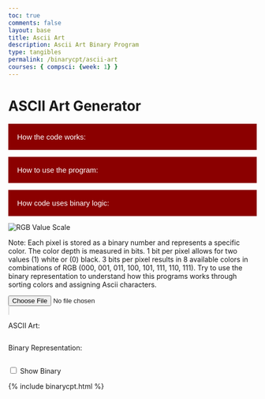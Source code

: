 ```yaml
---
toc: true
comments: false
layout: base
title: Ascii Art
description: Ascii Art Binary Program
type: tangibles
permalink: /binarycpt/ascii-art 
courses: { compsci: {week: 1} }
---
```


<style>
   #asciiOutput {
    background-color: black;
    color: white;
   }
</style>

# ASCII Art Generator 

<body>
<!-- Collapsible button -->
<button type="button" class="collapsible">How the code works:</button>

<!-- Collapsible content with a textarea -->
<div class="content collapsible-content">
    <textarea placeholder="text">1. Select an image.
2. Resize and draw the image on a canvas.
3. Convert RGB values of each pixel to binary.
4. Determine whether each pixel is part of the foreground or background.
5. Generate ASCII characters based on the determination.
6. Display the ASCII art.</textarea>
</div>

<button type="button" class="collapsible">How to use the program:</button>

<!-- Collapsible content with a textarea -->
<div class="content collapsible-content">
    <textarea placeholder="text">Choose a simple image with a clear focus, maybe like a certain character or shape in a basic background.</textarea>
    <textarea placeholder="text">After uploading the image, watch the creation of unique ascii art fold upon your eyes...</textarea>
</div>

<button type="button" class="collapsible">How code uses binary logic:</button>

<!-- Collapsible content with a textarea -->
<div class="content collapsible-content">
    <textarea placeholder="text">The process involves handling the selected image, drawing it on a canvas, and converting RGB values to ASCII characters.</textarea>
    <textarea placeholder="text">The program converts the RGB values of each pixel in the image to binary and uses specific criteria (a threshold of 4) to determine whether a pixel should be represented as a foreground or background character in the ASCII art. Additionally, if the binary value of the pixel starts with 1, it is automatically defined in the foreground. These values are represented with an *astrix*, and background values are given a blank space as shown below:</textarea>
</div>

<!-- JavaScript for collapsible functionality -->
<script>
    var coll = document.getElementsByClassName("collapsible");
    var i;

    for (i = 0; i < coll.length; i++) {
        coll[i].addEventListener("click", function() {
            this.classList.toggle("active");
            var content = this.nextElementSibling;
            if (content.style.display === "block") {
                content.style.display = "none";
            } else {
                content.style.display = "block";
            }
        });
    }
</script>
</body>
<style>
    /* Style the button that is used to open and close the collapsible content */
    .collapsible {
        background-color: #8B0000;
        color: white;
        cursor: pointer;
        padding: 18px;
        width: 100%;
        border: none;
        text-align: left;
        outline: none;
        font-size: 15px;
    }
    /* Add a background color to the button if it is clicked on (add the .active class with JS), and when you move the mouse over it (hover) */
    .active, .collapsible:hover {
        background-color: #006400;
        transition-delay: 0.01s;
    }
    /* Style the collapsible content. Note: hidden by default */
    .content {
        padding: 0 18px;
        display: none;
        overflow: hidden;
        background-color: #f1f1f1;
    }
    /* Style the textarea inside the collapsible content */
    .collapsible-content textarea {
        width: 100%;
        height: 100px;
        box-sizing: border-box;
        margin-top: 10px;
    }
</style>

![RGB Value Scale](https://cdn.discordapp.com/attachments/1174540464951676969/1181990120941965423/colors.png?ex=65831115&is=65709c15&hm=bdf3b5d3df9106adee12d25a498147d4c4a9d4b11627ab13a673d0ce93ed91e7&)

Note: Each pixel is stored as a binary number and represents a specific color. The color depth is measured in bits. 1 bit per pixel allows for two values (1) white or (0) black. 3 bits per pixel results in 8 available colors in combinations of RGB (000, 001, 011, 100, 101, 111, 110, 111). Try to use the binary representation to understand how this programs works through sorting colors and assigning Ascii characters.

<!-- Input element for selecting an image file -->
<input type="file" id="imageInput" accept="image/*">

<!-- Container for displaying the original image -->
<div id="imageContainer">
    <canvas id="originalCanvas" style="border:1px solid #ddd;" width="300" height="300"></canvas>
</div>

<!-- Explanation for users -->
<div id="explanationContainer">
    <p>ASCII Art:</p>
    <pre id="asciiOutput"></pre>
    <p>Binary Representation:</p>
    <pre id="binaryOutput"></pre>
</div>

<!-- Toggle button for ASCII and Binary -->
<label>
    <input type="checkbox" id="toggleCheckbox" onchange="toggleDisplay()"> Show Binary
</label>

<script>
    // Event listener for changes in the selected image file
    document.getElementById('imageInput').addEventListener('change', handleImage);

    // Function to handle the selected image file
    function handleImage() {
        const input = document.getElementById('imageInput');
        const originalCanvas = document.getElementById('originalCanvas');
        const asciiOutput = document.getElementById('asciiOutput');
        const binaryOutput = document.getElementById('binaryOutput');

        // Create an Image object
        const img = new Image();

        // Event handler when the image is loaded
        img.onload = function() {
            // Draw the original image on the canvas
            drawOriginalImage(img, originalCanvas);

            // Generate ASCII art from the image
            const asciiArt = imageToAscii(img);
            asciiOutput.innerHTML = asciiArt;

            // Display binary representation
            const binaryRepresentation = imageToBinary(img);
            binaryOutput.innerHTML = binaryRepresentation;
        };

        // Read the selected file as a data URL and set it as the source of the Image object
        const file = input.files[0];
        const reader = new FileReader();
        reader.onload = function(e) {
            img.src = e.target.result;
        };

        reader.readAsDataURL(file);
    }

    // Function to draw the original image on the canvas
    function drawOriginalImage(img, canvas) {
        const ctx = canvas.getContext('2d');

        // Clear the canvas
        ctx.clearRect(0, 0, canvas.width, canvas.height);

        // Calculate the aspect ratio for resizing
        const aspectRatio = img.width / img.height;

        // Set the maximum width and height for the displayed image
        const maxWidth = 300;
        const maxHeight = 300;

        // Calculate the new width and height while maintaining the aspect ratio
        let newWidth = maxWidth;
        let newHeight = maxWidth / aspectRatio;

        if (newHeight > maxHeight) {
            newHeight = maxHeight;
            newWidth = maxHeight * aspectRatio;
        }

        // Center the image on the canvas
        const x = (canvas.width - newWidth) / 2;
        const y = (canvas.height - newHeight) / 2;

        // Draw the image on the canvas
        ctx.drawImage(img, x, y, newWidth, newHeight);
    }
    
    // Function to generate ASCII art from the image
    function imageToAscii(img) {
        // Create a temporary canvas and get its 2D rendering context
        const canvas = document.createElement('canvas');
        const ctx = canvas.getContext('2d');

        // Define the width for the ASCII output
        const outputWidth = 100;

        // Calculate the new width and height based on the original image dimensions
        const aspectRatio = img.width / img.height;
        const newWidth = Math.min(outputWidth, img.width);
        const newHeight = Math.floor(newWidth / aspectRatio);

        // Set the canvas dimensions
        canvas.width = newWidth;
        canvas.height = newHeight;

        // Draw the resized image on the canvas
        ctx.drawImage(img, 0, 0, newWidth, newHeight);

        // Get the pixel data from the canvas
        const imageData = ctx.getImageData(0, 0, newWidth, newHeight).data;

        // Initialize the string for storing ASCII art
        let asciiArt = '';

        // Process each pixel in the image
        for (let i = 0; i < imageData.length; i += 4) {
            // Convert RGB values to binary
            const binaryR = imageData[i].toString(2).padStart(8, '0');
            const binaryG = imageData[i + 1].toString(2).padStart(8, '0');
            const binaryB = imageData[i + 2].toString(2).padStart(8, '0');

            // Combine binary values to form a single binary string
            const binaryValue = binaryR + binaryG + binaryB;

            // Use specific criteria to determine background or foreground
            const char = isForeground(binaryValue) ? '*' : ' ';

            // Append the character to the ASCII art string
            asciiArt += char;

            // Add a line break at the end of each row
            if ((i / 4 + 1) % newWidth === 0) {
                asciiArt += '\n';
            }
        }

        // Return the generated ASCII art
        return asciiArt;
    }

 // Function to generate binary representation from the image
    function imageToBinary(img) {
        const canvas = document.createElement('canvas');
        const ctx = canvas.getContext('2d');

        // Set the canvas dimensions
        canvas.width = img.width;
        canvas.height = img.height;

        // Draw the image on the canvas
        ctx.drawImage(img, 0, 0, img.width, img.height);

        // Get the pixel data from the canvas
        const imageData = ctx.getImageData(0, 0, img.width, img.height).data;

        // Initialize the string for storing binary representation
        let binaryRepresentation = '';

        // Process each pixel in the image
        for (let i = 0; i < imageData.length; i += 4) {
            // Convert RGB values to binary
            const binaryR = imageData[i].toString(2).padStart(8, '0');
            const binaryG = imageData[i + 1].toString(2).padStart(8, '0');
            const binaryB = imageData[i + 2].toString(2).padStart(8, '0');

            // Combine binary values to form a single binary string
            const binaryValue = binaryR + binaryG + binaryB;

            // Add a space between each group of 8 bits for better readability
            binaryRepresentation += binaryValue.match(/.{1,8}/g).join(' ') + ' ';

            // Add a line break at the end of each row
            if ((i / 4 + 1) % img.width === 0) {
                binaryRepresentation += '\n';
            }
        }

        // Return the generated binary representation
        return binaryRepresentation;
    }

    // Function to determine foreground based on binary value
    function isForeground(binaryValue) {
        
        return binaryValue.startsWith('1');
    }

     // Toggle between ASCII and Binary
    function toggleDisplay() {
        const asciiOutput = document.getElementById('asciiOutput');
        const binaryOutput = document.getElementById('binaryOutput');
        const toggleCheckbox = document.getElementById('toggleCheckbox');

        if (toggleCheckbox.checked) {
            asciiOutput.style.display = 'none';
            binaryOutput.style.display = 'block';
        } else {
            asciiOutput.style.display = 'block';
            binaryOutput.style.display = 'none';
        }
    }

    // Adjust ASCII output width
    function updateAscii() {
        const outputWidthInput = document.getElementById('outputWidth');
        const newWidth = parseInt(outputWidthInput.value);

        // Update ASCII art with the new width
        const asciiArt = imageToAscii(img, newWidth);
        asciiOutput.innerHTML = asciiArt;
    }
</script>

{% include binarycpt.html %}